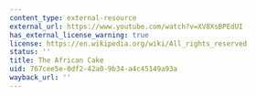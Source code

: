 ```yaml
---
content_type: external-resource
external_url: https://www.youtube.com/watch?v=XV8XsBPEdUI
has_external_license_warning: true
license: https://en.wikipedia.org/wiki/All_rights_reserved
status: ''
title: The African Cake
uid: 767cee5e-0df2-42a0-9b34-a4c45149a93a
wayback_url: ''
---
```

